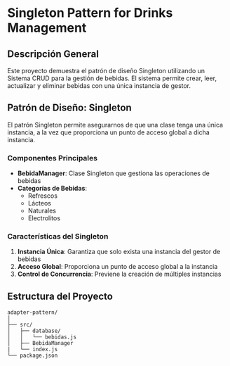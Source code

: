 # Singleton Pattern for Drinks Management

## Descripción General
Este proyecto demuestra el patrón de diseño Singleton utilizando un Sistema CRUD para la gestión de bebidas. El sistema permite crear, leer, actualizar y eliminar bebidas con una única instancia de gestor.

## Patrón de Diseño: Singleton
El patrón Singleton permite asegurarnos de que una clase tenga una única instancia, a la vez que proporciona un punto de acceso global a dicha instancia.

### Componentes Principales
- **BebidaManager**: Clase Singleton que gestiona las operaciones de bebidas
- **Categorías de Bebidas**:
  - Refrescos
  - Lácteos
  - Naturales
  - Electrolitos

### Características del Singleton
1. **Instancia Única**: Garantiza que solo exista una instancia del gestor de bebidas
2. **Acceso Global**: Proporciona un punto de acceso global a la instancia
3. **Control de Concurrencia**: Previene la creación de múltiples instancias

## Estructura del Proyecto
```
adapter-pattern/
│
├── src/
│   ├── database/
│   │   └── bebidas.js
│   ├── BebidaManager
|   └── index.js
└── package.json
```
